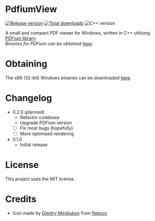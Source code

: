 # PdfiumView

[![Release version](https://img.shields.io/github/v/release/makuke1234/PdfiumView?display_name=release&include_prereleases)](https://github.com/makuke1234/PdfiumView/releases/latest)
[![Total downloads](https://img.shields.io/github/downloads/makuke1234/PdfiumView/total)](https://github.com/makuke1234/PdfiumView/releases)
![C++ version](https://img.shields.io/badge/version-C++20-blue.svg)

A small and compact PDF viewer for Windows, written in C++ utilising [PDFium library](https://pdfium.googlesource.com/pdfium/).<br>
*Binaries for PDFium can be obtained [here](https://github.com/bblanchon/pdfium-binaries).*


# Obtaining

The x86 (32-bit) Windows binaries can be downloaded [here](https://github.com/makuke1234/PdfiumView/releases).


# Changelog

* 0.2.0 (planned)
	* Refactor codebase
	* Upgrade PDFium version
	* [ ] Fix most bugs (hopefully)
	* [ ] More optimised rendering

* 0.1.0
	* Initial release


# License

This project uses the MIT license.


# Credits

* Icon made by [Dimitry Miroliubov](https://www.flaticon.com/authors/dimitry-miroliubov) from [flaticon](http://www.flaticon.com/)

